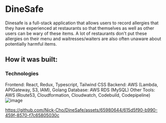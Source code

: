 # DineSafe
Dinesafe is a full-stack application that allows users to record allergies that they have experienced at restaurants so that themselves as well as other users can be wary of these items. A lot of restaurants don't put these allergies on their menu and waitresses/waiters 
are also often unaware about potentially harmful items.

## How it was built:
### Technologies
Frontend: React, Redux, Typescript, Tailwind CSS
Backend: AWS (Lambda, APIGateway, S3, IAM), Golang
Database: AWS RDS (MySQL)
Other Tools: AWS (Route53, Cloudformation, Cloudwatch, Codebuild, Codepipeline)
![image](https://github.com/Nick-Cho/DineSafe/assets/65980644/66d59ed6-b693-4be5-adc3-13f387156bbc)

https://github.com/Nick-Cho/DineSafe/assets/65980644/615d5f90-b990-459f-8570-f7c65805030c

